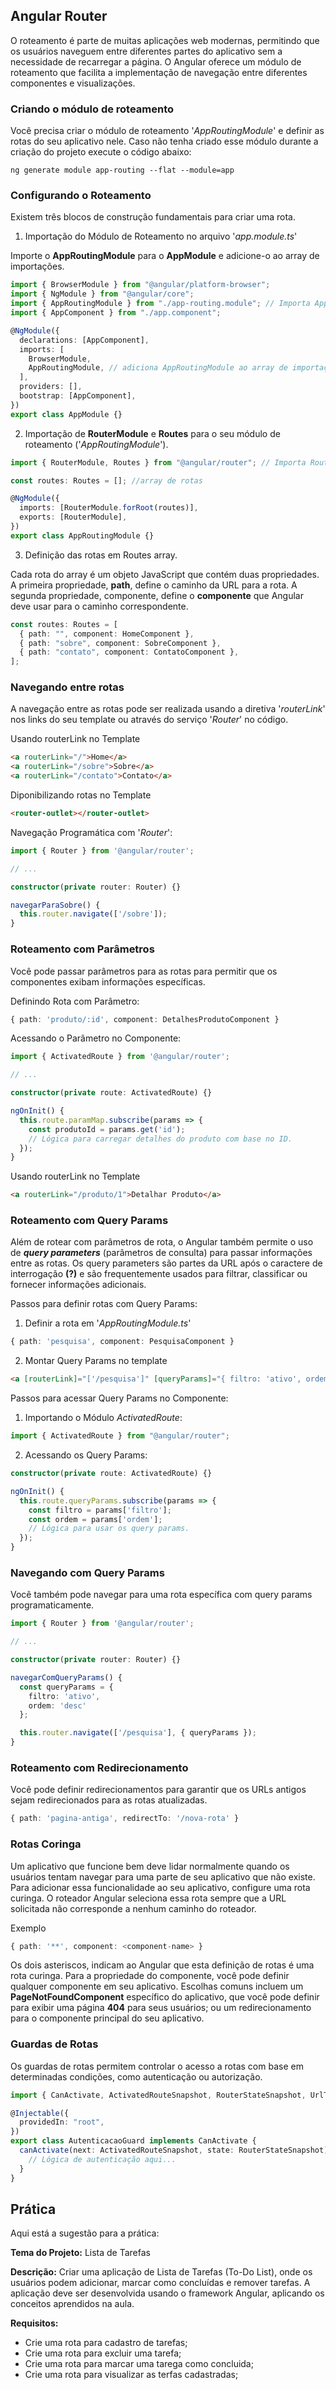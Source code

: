 ## Angular Router

O roteamento é parte de muitas aplicações web modernas, permitindo que os usuários naveguem entre diferentes partes do aplicativo sem a necessidade de recarregar a página. O Angular oferece um módulo de roteamento que facilita a implementação de navegação entre diferentes componentes e visualizações.

### Criando o módulo de roteamento

Você precisa criar o módulo de roteamento '_AppRoutingModule_' e definir as rotas do seu aplicativo nele. Caso não tenha criado esse módulo durante a criação do projeto execute o código abaixo:

```bach
ng generate module app-routing --flat --module=app
```

### Configurando o Roteamento

Existem três blocos de construção fundamentais para criar uma rota.

1. Importação do Módulo de Roteamento no arquivo '_app.module.ts_'

Importe o **AppRoutingModule** para o **AppModule** e adicione-o ao array de importações.

```typescript
import { BrowserModule } from "@angular/platform-browser";
import { NgModule } from "@angular/core";
import { AppRoutingModule } from "./app-routing.module"; // Importa AppRoutingModule
import { AppComponent } from "./app.component";

@NgModule({
  declarations: [AppComponent],
  imports: [
    BrowserModule,
    AppRoutingModule, // adiciona AppRoutingModule ao array de importações do AppModule
  ],
  providers: [],
  bootstrap: [AppComponent],
})
export class AppModule {}
```

2. Importação de **RouterModule** e **Routes** para o seu módulo de roteamento ('_AppRoutingModule_').

```typescript
import { RouterModule, Routes } from "@angular/router"; // Importa RouterModule e Routes

const routes: Routes = []; //array de rotas

@NgModule({
  imports: [RouterModule.forRoot(routes)],
  exports: [RouterModule],
})
export class AppRoutingModule {}
```

3.  Definição das rotas em Routes array.

Cada rota do array é um objeto JavaScript que contém duas propriedades. A primeira propriedade, **path**, define o caminho da URL para a rota. A segunda propriedade, componente, define o **componente** que Angular deve usar para o caminho correspondente.

```typescript
const routes: Routes = [
  { path: "", component: HomeComponent },
  { path: "sobre", component: SobreComponent },
  { path: "contato", component: ContatoComponent },
];
```

### Navegando entre rotas

A navegação entre as rotas pode ser realizada usando a diretiva '_routerLink_' nos links do seu template ou através do serviço '_Router_' no código.

Usando routerLink no Template

```html
<a routerLink="/">Home</a>
<a routerLink="/sobre">Sobre</a>
<a routerLink="/contato">Contato</a>
```

Diponibilizando rotas no Template

```html
<router-outlet></router-outlet>
```

Navegação Programática com '_Router_':

```typescript
import { Router } from '@angular/router';

// ...

constructor(private router: Router) {}

navegarParaSobre() {
  this.router.navigate(['/sobre']);
}
```

### Roteamento com Parâmetros

Você pode passar parâmetros para as rotas para permitir que os componentes exibam informações específicas.

Definindo Rota com Parâmetro:

```typescript
{ path: 'produto/:id', component: DetalhesProdutoComponent }
```

Acessando o Parâmetro no Componente:

```typescript
import { ActivatedRoute } from '@angular/router';

// ...

constructor(private route: ActivatedRoute) {}

ngOnInit() {
  this.route.paramMap.subscribe(params => {
    const produtoId = params.get('id');
    // Lógica para carregar detalhes do produto com base no ID.
  });
}
```

Usando routerLink no Template

```html
<a routerLink="/produto/1">Detalhar Produto</a>
```

### Roteamento com Query Params

Além de rotear com parâmetros de rota, o Angular também permite o uso de **_query parameters_** (parâmetros de consulta) para passar informações entre as rotas. Os query parameters são partes da URL após o caractere de interrogação **(?)** e são frequentemente usados para filtrar, classificar ou fornecer informações adicionais.

Passos para definir rotas com Query Params:

1. Definir a rota em '_AppRoutingModule.ts_'

```typescript
{ path: 'pesquisa', component: PesquisaComponent }
```

2. Montar Query Params no template

```html
<a [routerLink]="['/pesquisa']" [queryParams]="{ filtro: 'ativo', ordem: 'desc' }">Pesquisar</a>
```

Passos para acessar Query Params no Componente:

1. Importando o Módulo _ActivatedRoute_:

```typescript
import { ActivatedRoute } from "@angular/router";
```

2. Acessando os Query Params:

```typescript
constructor(private route: ActivatedRoute) {}

ngOnInit() {
  this.route.queryParams.subscribe(params => {
    const filtro = params['filtro'];
    const ordem = params['ordem'];
    // Lógica para usar os query params.
  });
}
```

### Navegando com Query Params

Você também pode navegar para uma rota específica com query params programaticamente.

```typescript
import { Router } from '@angular/router';

// ...

constructor(private router: Router) {}

navegarComQueryParams() {
  const queryParams = {
    filtro: 'ativo',
    ordem: 'desc'
  };

  this.router.navigate(['/pesquisa'], { queryParams });
}
```

### Roteamento com Redirecionamento

Você pode definir redirecionamentos para garantir que os URLs antigos sejam redirecionados para as rotas atualizadas.

```typescript
{ path: 'pagina-antiga', redirectTo: '/nova-rota' }
```

### Rotas Coringa

Um aplicativo que funcione bem deve lidar normalmente quando os usuários tentam navegar para uma parte de seu aplicativo que não existe. Para adicionar essa funcionalidade ao seu aplicativo, configure uma rota curinga. O roteador Angular seleciona essa rota sempre que a URL solicitada não corresponde a nenhum caminho do roteador.

Exemplo

```typescript
{ path: '**', component: <component-name> }
```

Os dois asteriscos, indicam ao Angular que esta definição de rotas é uma rota curinga. Para a propriedade do componente, você pode definir qualquer componente em seu aplicativo. Escolhas comuns incluem um **PageNotFoundComponent** específico do aplicativo, que você pode definir para exibir uma página **404** para seus usuários; ou um redirecionamento para o componente principal do seu aplicativo.

### Guardas de Rotas

Os guardas de rotas permitem controlar o acesso a rotas com base em determinadas condições, como autenticação ou autorização.

```typescript
import { CanActivate, ActivatedRouteSnapshot, RouterStateSnapshot, UrlTree } from "@angular/router";

@Injectable({
  providedIn: "root",
})
export class AutenticacaoGuard implements CanActivate {
  canActivate(next: ActivatedRouteSnapshot, state: RouterStateSnapshot): boolean | UrlTree {
    // Lógica de autenticação aqui...
  }
}
```

## Prática

Aqui está a sugestão para a prática:

**Tema do Projeto:** Lista de Tarefas

**Descrição:** Criar uma aplicação de Lista de Tarefas (To-Do List), onde os usuários podem adicionar, marcar como concluídas e remover tarefas. A aplicação deve ser desenvolvida usando o framework Angular, aplicando os conceitos aprendidos na aula.

**Requisitos:**

- Crie uma rota para cadastro de tarefas;
- Crie uma rota para excluir uma tarefa;
- Crie uma rota para marcar uma tarega como concluida;
- Crie uma rota para visualizar as terfas cadastradas;